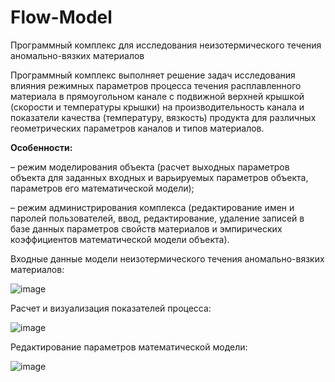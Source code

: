 # Flow-Model
Программный комплекс для исследования неизотермического течения аномально-вязких материалов

Программный комплекс выполняет решение задач исследования влияния режимных параметров 
процесса течения расплавленного материала в прямоугольном канале с подвижной верхней крышкой
(скорости и температуры крышки) на производительность канала и показатели качества 
(температуру, вязкость) продукта для различных геометрических параметров каналов и типов материалов.

<b>Особенности:</b>

– режим моделирования объекта (расчет выходных параметров объекта для заданных входных и
варьируемых параметров объекта, параметров его математической модели);

– режим администрирования комплекса (редактирование имен и паролей пользователей, ввод,
редактирование, удаление записей в базе данных параметров свойств материалов и эмпирических 
коэффициентов математической модели объекта). 

Входные данные модели неизотермического течения аномально-вязких материалов:

![image](https://user-images.githubusercontent.com/110388383/182167614-45720c07-865b-4e34-8a2b-77e3b5e8c2de.png)

Расчет и визуализация показателей процесса:

![image](https://user-images.githubusercontent.com/110388383/182167756-7a0ec483-ed5e-4e36-9450-ec33d05fa0c3.png)

Редактирование параметров математической модели:

![image](https://user-images.githubusercontent.com/110388383/182168041-72f14a37-d9b6-4a64-ba13-af11060240cc.png)
